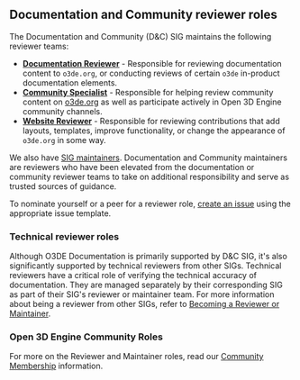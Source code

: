 ## Documentation and Community reviewer roles

The Documentation and Community (D&C) SIG maintains the following reviewer teams:

* [**Documentation Reviewer**](https://github.com/orgs/o3de/teams/sig-docs-community-reviewers) - Responsible for reviewing documentation content to `o3de.org`, or conducting reviews of certain `o3de` in-product documentation elements.
* [**Community Specialist**](https://github.com/orgs/o3de/teams/community-specialist) - Responsible for helping review community content on [o3de.org](http://www.o3de.org) as well as participate actively in Open 3D Engine community channels.
* [**Website Reviewer**](https://github.com/orgs/o3de/teams/sig-docs-community-site-reviewers) - Responsible for reviewing contributions that add layouts, templates, improve functionality, or change the appearance of `o3de.org` in some way.

We also have [SIG maintainers](https://github.com/orgs/o3de/teams/sig-docs-community-maintainers). Documentation and Community maintainers are reviewers who have been elevated from the documentation or community reviewer teams to take on additional responsibility and serve as trusted sources of guidance.

To nominate yourself or a peer for a reviewer role, [create an issue](https://github.com/o3de/sig-docs-community/issues/new/choose) using the appropriate issue template.

### Technical reviewer roles

Although O3DE Documentation is primarily supported by D&C SIG, it's also significantly supported by technical reviewers from other SIGs. Technical reviewers have a critical role of verifying the technical accuracy of documentation. They are managed separately by their corresponding SIG as part of their SIG's reviewer or maintainer team. For more information about being a reviewer from other SIGs, refer to [Becoming a Reviewer or Maintainer](https://github.com/o3de/community/blob/main/community-membership.md).

### Open 3D Engine Community Roles

For more on the Reviewer and Maintainer roles, read our [Community Membership](https://github.com/o3de/community/blob/main/community-membership.md) information. 